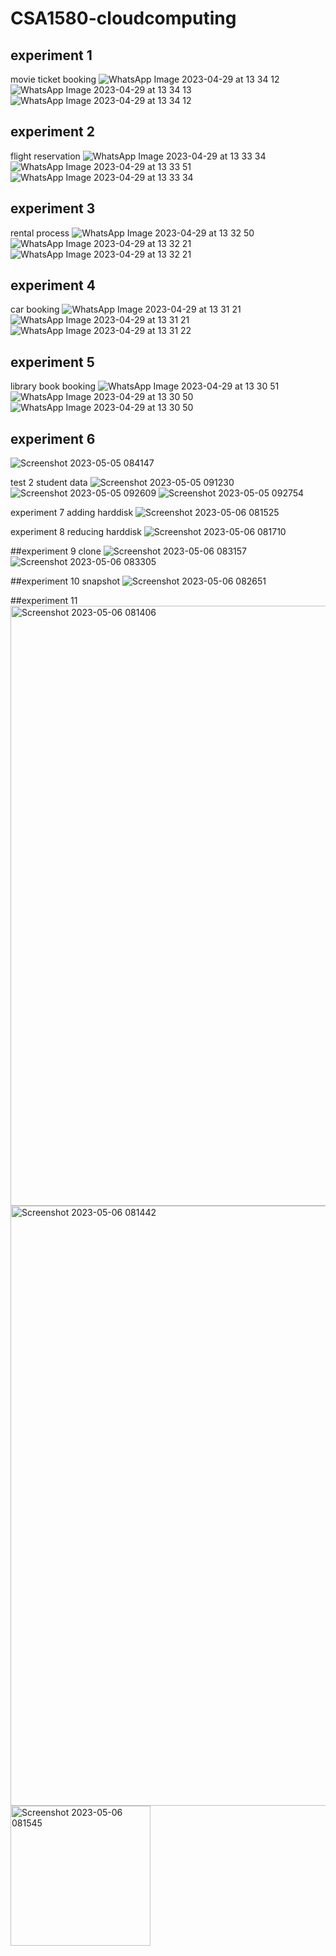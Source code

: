 # CSA1580-cloudcomputing

## experiment 1
movie ticket booking
![WhatsApp Image 2023-04-29 at 13 34 12](https://user-images.githubusercontent.com/115144239/235292110-93cf9cb2-3ef9-49c0-94e3-25404c137799.jpg)
![WhatsApp Image 2023-04-29 at 13 34 13](https://user-images.githubusercontent.com/115144239/235292123-55a6a9d0-690d-4c29-aa16-db4fc0447ed1.jpg)
![WhatsApp Image 2023-04-29 at 13 34 12](https://user-images.githubusercontent.com/115144239/235292131-93823d80-7439-4fe8-ae52-de2fbf277e94.jpg)

## experiment 2
flight reservation
![WhatsApp Image 2023-04-29 at 13 33 34](https://user-images.githubusercontent.com/115144239/235292156-04692c36-04f3-4247-9d37-c035ef65ebce.jpg)
![WhatsApp Image 2023-04-29 at 13 33 51](https://user-images.githubusercontent.com/115144239/235292166-617a3a6c-fa0d-4d9e-aecf-eeab9e0f8af2.jpg)
![WhatsApp Image 2023-04-29 at 13 33 34](https://user-images.githubusercontent.com/115144239/235292170-59b7f711-09fd-48f4-b075-bf284bffcf21.jpg)

## experiment 3
rental process
![WhatsApp Image 2023-04-29 at 13 32 50](https://user-images.githubusercontent.com/115144239/235292255-693419a2-29bb-4247-853c-0bcb48a2722d.jpg)
![WhatsApp Image 2023-04-29 at 13 32 21](https://user-images.githubusercontent.com/115144239/235292278-ec121390-b635-4eeb-8039-197de7c2a651.jpg)
![WhatsApp Image 2023-04-29 at 13 32 21](https://user-images.githubusercontent.com/115144239/235292267-1a5e6f6b-00e3-4643-b434-3ee0722226ec.jpg)

## experiment 4
car booking
![WhatsApp Image 2023-04-29 at 13 31 21](https://user-images.githubusercontent.com/115144239/235292355-b04c910c-1da0-4b68-bbff-22b1e4a61519.jpg)
![WhatsApp Image 2023-04-29 at 13 31 21](https://user-images.githubusercontent.com/115144239/235292364-8fce9674-0f09-4fe5-9296-4a3049badfca.jpg)
![WhatsApp Image 2023-04-29 at 13 31 22](https://user-images.githubusercontent.com/115144239/235292372-19d37c8a-33fa-4a80-8cfa-953b76a285f7.jpg)

## experiment 5
library book booking
![WhatsApp Image 2023-04-29 at 13 30 51](https://user-images.githubusercontent.com/115144239/235292389-d5891714-2964-4733-ade9-2665bef0df80.jpg)
![WhatsApp Image 2023-04-29 at 13 30 50](https://user-images.githubusercontent.com/115144239/235292397-d748aac5-b4df-4b0f-a3ef-a201e69a5ff5.jpg)
![WhatsApp Image 2023-04-29 at 13 30 50](https://user-images.githubusercontent.com/115144239/235292408-9085f137-b855-4cd5-b62a-c0720dd59713.jpg)
  
  ## experiment 6
  ![Screenshot 2023-05-05 084147](https://user-images.githubusercontent.com/115144239/236370914-6a9d5e6d-f9d9-49b3-9ff4-4dd35a992023.png)

test 2
student data
![Screenshot 2023-05-05 091230](https://user-images.githubusercontent.com/115144239/236373918-e8765501-85e8-4665-8fde-c342a4829c7c.png)
![Screenshot 2023-05-05 092609](https://user-images.githubusercontent.com/115144239/236374778-f2efe314-92aa-41e2-8304-c04d645ec926.png)
![Screenshot 2023-05-05 092754](https://user-images.githubusercontent.com/115144239/236374947-32dfb9ee-b764-4003-9089-16a714e3e859.png)

experiment 7
adding harddisk
![Screenshot 2023-05-06 081525](https://user-images.githubusercontent.com/115144239/236594564-cb76cf53-da4a-4b7f-93c6-883be7214b4d.png)

experiment 8
reducing harddisk
![Screenshot 2023-05-06 081710](https://user-images.githubusercontent.com/115144239/236594708-7c87771e-1951-489f-adab-7737fa7bf71d.png)
 
 ##experiment 9
clone
![Screenshot 2023-05-06 083157](https://user-images.githubusercontent.com/115144239/236595284-2607875f-156f-47e8-8b04-1916fe435095.png)
![Screenshot 2023-05-06 083305](https://user-images.githubusercontent.com/115144239/236595297-82de36ee-a591-457a-b719-ec563ed6c308.png)

##experiment 10
snapshot
![Screenshot 2023-05-06 082651](https://user-images.githubusercontent.com/115144239/236595096-fe455dcb-71a1-4d70-9759-aff2b0b00823.png)

##experiment 11
<img width="960" alt="Screenshot 2023-05-06 081406" src="https://user-images.githubusercontent.com/113408005/236594610-6bbfbeae-27ea-4e8f-b434-812019259ed1.png">
<img width="960" alt="Screenshot 2023-05-06 081442" src="https://user-images.githubusercontent.com/113408005/236594624-9594c0e6-3f94-4a49-a488-26b40c41991c.png">
<img width="224" alt="Screenshot 2023-05-06 081545" src="https://user-images.githubusercontent.com/113408005/236594650-41f2f931-c352-43f3-9778-4e26efc3b9c7.png">







